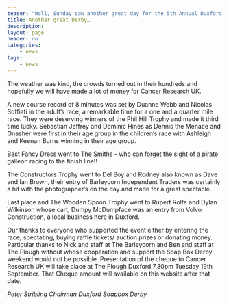 ```yaml
---
teaser: "Well, Sunday saw another great day for the 5th Annual Duxford Soap Box Derby."
title: Another great Derby…
description:
layout: page
header: no
categories:
    - news
tags:
    - news
---
```


The weather was kind, the crowds turned out in their hundreds and hopefully we will have made a lot of money for Cancer Research UK.

A new course record of 8 minutes was set by Duanne Webb and Nicolas Soffiati in the adult’s race, a remarkable time for a one and a quarter mile race. They were deserving winners of the Phil Hill Trophy and made it third time lucky. Sebastian Jeffrey and Dominic Hines as Dennis the Menace and Gnasher were first in their age group in the children’s race with Ashleigh and Keenan Burns winning in their age group.

Best Fancy Dress went to The Smiths - who can forget the sight of a pirate galleon racing to the finish line!!

The Constructors Trophy went to Del Boy and Rodney also known as Dave and Ian Brown, their entry of Barleycorn Independent Traders was certainly a hit with the photographer’s on the day and made for a great spectacle.

Last place and The Wooden Spoon Trophy went to Rupert Rolfe and Dylan Wilkinson whose cart, Dumpy McDumpface was an entry from Volvo Construction, a local business here in Duxford.

Our thanks to everyone who supported the event either by entering the race, spectating, buying raffle tickets/ auction prizes or donating money. Particular thanks to Nick and staff at The Barleycorn and Ben and staff at The Plough without whose cooperation and support the Soap Box Derby weekend would not be possible. Presentation of the cheque to Cancer Research UK will take place at The Plough Duxford 7.30pm Tuesday 19th September. That Cheque amount will available on this website after that date.

_Peter Stribling_ _Chairman Duxford Soapbox Derby_
